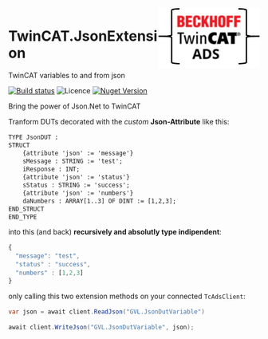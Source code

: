 <img align="right" height="120" src="https://raw.githubusercontent.com/fbarresi/TwinCAT.JsonExtension/master/doc/images/logo.jpg">

# TwinCAT.JsonExtension
TwinCAT variables to and from json 

[![Build status](https://ci.appveyor.com/api/projects/status/4ggo35buwmno05u2?svg=true)](https://ci.appveyor.com/project/fbarresi/twincat-jsonextension)
![Licence](https://img.shields.io/github/license/fbarresi/twincat.jsonextension.svg)
[![Nuget Version](https://img.shields.io/nuget/v/TwinCAT.JsonExtension.svg)](https://www.nuget.org/packages/TwinCAT.JsonExtension/)

Bring the power of Json.Net to TwinCAT

Tranform DUTs decorated with the _custom_ **Json-Attribute** like this:

```
TYPE JsonDUT :
STRUCT
	{attribute 'json' := 'message'}
	sMessage : STRING := 'test';
	iResponse : INT;
	{attribute 'json' := 'status'}
	sStatus : STRING := 'success';
	{attribute 'json' := 'numbers'}
	daNumbers : ARRAY[1..3] OF DINT := [1,2,3];
END_STRUCT
END_TYPE
```

into this (and back) **recursively and absolutly type indipendent**:

```javascript
{
  "message": "test",
  "status" : "success",
  "numbers" : [1,2,3]
}
```

only calling this two extension methods on your connected `TcAdsClient`:
```csharp
var json = await client.ReadJson("GVL.JsonDutVariable")
```

```csharp
await client.WriteJson("GVL.JsonDutVariable", json);
```


